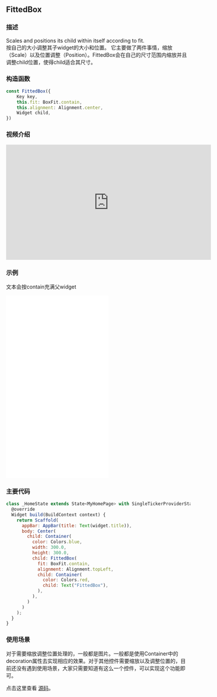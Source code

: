 ## FittedBox

### 描述
Scales and positions its child within itself according to fit.  
按自己的大小调整其子widget的大小和位置。
它主要做了两件事情，缩放（Scale）以及位置调整（Position）。FittedBox会在自己的尺寸范围内缩放并且调整child位置，使得child适合其尺寸。

### 构造函数
```javascript
const FittedBox({
	Key key,
	this.fit: BoxFit.contain,
	this.alignment: Alignment.center,
	Widget child,
})
```
### 视频介绍
<iframe width="560" height="315" src="https://www.youtube.com/embed/T4Uehk3_wlY" frameborder="0" allow="accelerometer; autoplay; encrypted-media; gyroscope; picture-in-picture" allowfullscreen></iframe>

### 示例  
文本会按contain充满父widget
<iframe src="./web/index.html" width="280px" height="500px" frameborder="0" scrolling="no"></iframe>

### 主要代码
```javascript
class _HomeState extends State<MyHomePage> with SingleTickerProviderStateMixin {
  @override
  Widget build(BuildContext context) {
    return Scaffold(
      appBar: AppBar(title: Text(widget.title)),
      body: Center(
        child: Container(
          color: Colors.blue,
          width: 300.0,
          height: 300.0,
          child: FittedBox(
            fit: BoxFit.contain,
            alignment: Alignment.topLeft,
            child: Container(
              color: Colors.red,
              child: Text("FittedBox"),
            ),
          ),
        )
      )
    );
  }
}
```
### 使用场景
对于需要缩放调整位置处理的，一般都是图片。一般都是使用Container中的decoration属性去实现相应的效果。对于其他控件需要缩放以及调整位置的，目前还没有遇到使用场景，大家只需要知道有这么一个控件，可以实现这个功能即可。

点击这里查看 [源码](./web/main.dart)。

